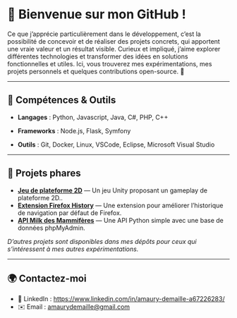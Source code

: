 # 👋 Bienvenue sur mon GitHub !

Ce que j’apprécie particulièrement dans le développement, c’est la possibilité de concevoir et de réaliser des projets concrets, qui apportent une vraie valeur et un résultat visible. 
Curieux et impliqué, j’aime explorer différentes technologies et transformer des idées en solutions fonctionnelles et utiles.
Ici, vous trouverez mes expérimentations, mes projets personnels et quelques contributions open-source. 🚀

---

## 🔧 Compétences & Outils
- **Langages** : Python, Javascript, Java, C#, PHP, C++

- **Frameworks** : Node.js, Flask, Symfony

- **Outils** : Git, Docker, Linux, VSCode, Eclipse, Microsoft Visual Studio

---

## 📌 Projets phares

- [**Jeu de plateforme 2D**](https://github.com/AmauSup/2D_Plateform_Unity_Project) — Un jeu Unity proposant un gameplay de plateforme 2D..  
- [**Extension Firefox History**](https://github.com/AmauSup/Firefox_Extension_History) — Une extension pour améliorer l’historique de navigation par défaut de Firefox.
- [**API Milk des Mammifères**](https://github.com/AmauSup/PythonApiWeb) — Une API Python simple avec une base de données phpMyAdmin.  

*D’autres projets sont disponibles dans mes dépôts pour ceux qui s’intéressent à mes autres expérimentations.*  

---

## 🌍 Contactez-moi
- 💼 LinkedIn : https://www.linkedin.com/in/amaury-demaille-a67226283/
- ✉️ Email : amaurydemaille@gmail.com
